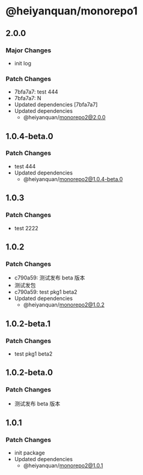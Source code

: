# @heiyanquan/monorepo1

## 2.0.0

### Major Changes

- init log

### Patch Changes

- 7bfa7a7: test 444
- 7bfa7a7: N
- Updated dependencies [7bfa7a7]
- Updated dependencies
  - @heiyanquan/monorepo2@2.0.0

## 1.0.4-beta.0

### Patch Changes

- test 444
- Updated dependencies
  - @heiyanquan/monorepo2@1.0.4-beta.0

## 1.0.3

### Patch Changes

- test 2222

## 1.0.2

### Patch Changes

- c790a59: 测试发布 beta 版本
- 测试发包
- c790a59: test pkg1 beta2
- Updated dependencies
  - @heiyanquan/monorepo2@1.0.2

## 1.0.2-beta.1

### Patch Changes

- test pkg1 beta2

## 1.0.2-beta.0

### Patch Changes

- 测试发布 beta 版本

## 1.0.1

### Patch Changes

- init package
- Updated dependencies
  - @heiyanquan/monorepo2@1.0.1
